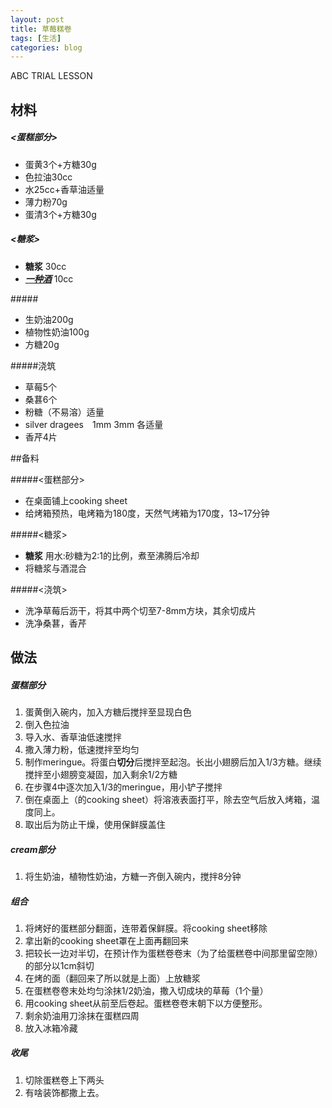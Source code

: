 ```yaml
---
layout: post
title: 草莓糕卷
tags: [生活]
categories: blog
---
```


ABC TRIAL LESSON

## 材料

##### <蛋糕部分>

- 蛋黄3个+方糖30g
- 色拉油30cc
- 水25cc+香草油适量
- 薄力粉70g
- 蛋清3个+方糖30g

##### <糖浆>

- **糖浆** 30cc
- [***一种酒***](http:www.amazon.co.jp/%E3%82%B5%E3%83%B3%E3%83%88%E3%83%AA%E3%83%BC%E3%83%AA%E3%82%AD%E3%83%A5%E3%83%BC%E3%83%AB-%E3%83%AB%E3%82%B8%E3%82%A8-%E3%82%AF%E3%83%AC%E3%83%BC%E3%83%A0-%E3%83%95%E3%83%A9%E3%83%B3%E3%83%9C%E3%83%AF%E3%83%BC%E3%82%BA-700ml/dp/B001TOGPQ4)  10cc

#####<cream>

- 生奶油200g
- 植物性奶油100g
- 方糖20g

#####浇筑

- 草莓5个
- 桑葚6个
- 粉糖（不易溶）适量
- silver dragees　1mm 3mm 各适量
- 香芹4片

##备料

#####<蛋糕部分>

- 在桌面铺上cooking sheet
- 给烤箱预热，电烤箱为180度，天然气烤箱为170度，13~17分钟

#####<糖浆>

- **糖浆** 用水:砂糖为2:1的比例，煮至沸腾后冷却
- 将糖浆与酒混合

#####<浇筑>

- 洗净草莓后沥干，将其中两个切至7-8mm方块，其余切成片
- 洗净桑葚，香芹

## 做法

##### 蛋糕部分

1. 蛋黄倒入碗内，加入方糖后搅拌至显现白色
2. 倒入色拉油
3. 导入水、香草油低速搅拌
4. 撒入薄力粉，低速搅拌至均匀
5. 制作meringue。将蛋白**切分**后搅拌至起泡。长出小翅膀后加入1/3方糖。继续搅拌至小翅膀变凝固，加入剩余1/2方糖
6. 在步骤4中逐次加入1/3的meringue，用小铲子搅拌
7. 倒在桌面上（的cooking sheet）将溶液表面打平，除去空气后放入烤箱，温度同上。
8. 取出后为防止干燥，使用保鲜膜盖住

##### cream部分
1. 将生奶油，植物性奶油，方糖一齐倒入碗内，搅拌8分钟

##### 组合
1. 将烤好的蛋糕部分翻面，连带着保鲜膜。将cooking sheet移除
2. 拿出新的cooking sheet罩在上面再翻回来
3. 把较长一边对半切，在预计作为蛋糕卷卷末（为了给蛋糕卷中间那里留空隙）的部分以1cm斜切
4. 在烤的面（翻回来了所以就是上面）上放糖浆
5. 在蛋糕卷卷末处均匀涂抹1/2奶油，撒入切成块的草莓（1个量）
6. 用cooking sheet从前至后卷起。蛋糕卷卷末朝下以方便整形。
7. 剩余奶油用刀涂抹在蛋糕四周
8. 放入冰箱冷藏

##### 收尾
1. 切除蛋糕卷上下两头
2. 有啥装饰都撒上去。
